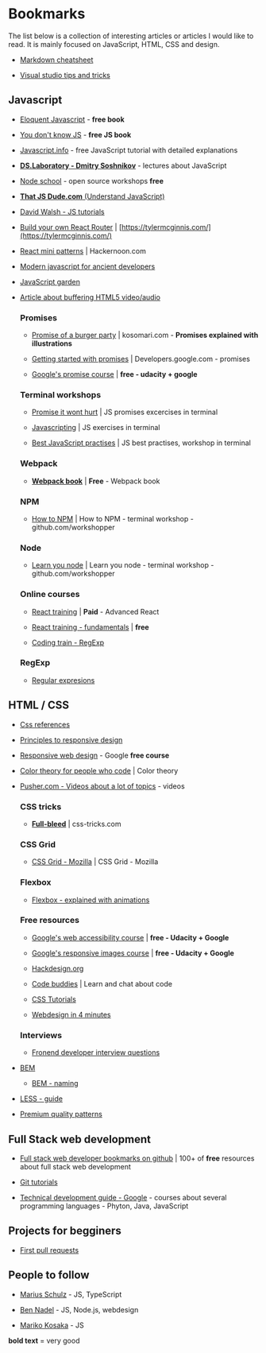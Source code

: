 # Bookmarks

The list below is a collection of interesting articles or articles I would like to read. 
It is mainly focused on JavaScript, HTML, CSS and design.

* [Markdown cheatsheet](https://github.com/adam-p/markdown-here/wiki/Markdown-Cheatsheet)

* [Visual studio tips and tricks](https://github.com/Microsoft/vscode-tips-and-tricks)

## Javascript

* [Eloquent Javascript](http://eloquentjavascript.net/) - **free book**

* [You don't know JS](https://github.com/getify/You-Dont-Know-JS) - **free JS book**

* [Javascript.info](http://javascript.info) - free JavaScript tutorial with detailed explanations

* [**DS.Laboratory - Dmitry Soshnikov**](http://dmitrysoshnikov.com) - lectures about JavaScript

* [Node school](https://nodeschool.io) - open source workshops **free**

* [**That JS Dude.com** (Understand JavaScript)](http://www.thatjsdude.com)

* [David Walsh - JS tutorials](https://davidwalsh.name)

* [Build your own React Router](https://tylermcginnis.com/build-your-own-react-router-v4/) | [https://tylermcginnis.com/](https://tylermcginnis.com/) 

* [React mini patterns](https://hackernoon.com/10-react-mini-patterns-c1da92f068c5) | Hackernoon.com

* [Modern javascript for ancient developers](https://trackchanges.postlight.com/modern-javascript-for-ancient-web-developers-58e7cae050f9?gi=e1b507248236#.ooxtncmiy)

* [JavaScript garden](http://bonsaiden.github.io/JavaScript-Garden/)

* [Article about buffering HTML5 video/audio](https://developer.mozilla.org/en-US/Apps/Fundamentals/Audio_and_video_delivery/buffering_seeking_time_ranges)

    ### Promises

    * [Promise of a burger party](http://kosamari.com/notes/the-promise-of-a-burger-party) | kosomari.com - **Promises explained with illustrations**

    * [Getting started with promises](https://developers.google.com/web/fundamentals/getting-started/primers/promises#error_handling) | Developers.google.com - promises 

    * [Google's promise course](https://www.udacity.com/course/javascript-promises--ud898) | **free - udacity + google**

    ### **Terminal workshops**

    * [Promise it wont hurt](https://github.com/stevekane/promise-it-wont-hurt/blob/master/README.md) | JS promises excercises in terminal

    * [Javascripting](https://github.com/workshopper/javascripting) | JS exercises in terminal

    * [Best JavaScript practises](https://github.com/excellalabs/js-best-practices-workshopper) | JS best practises, workshop in terminal

    ### Webpack

    * [**Webpack book**](https://github.com/survivejs/webpack-book/tree/dev/manuscript) |  **Free** - Webpack book

    ### NPM

    * [How to NPM](https://github.com/workshopper/how-to-npm) | How to NPM - terminal workshop - github.com/workshopper

    ### Node

    * [Learn you node](https://github.com/workshopper/learnyounode) | Learn you node - terminal workshop - github.com/workshopper

    ### Online courses
    
    * [React training](https://reacttraining.com/online) | **Paid** - Advanced React

    * [React training - fundamentals](https://online.reacttraining.com/courses/50507/lectures/762538) | **free**

    * [Coding train - RegExp](https://www.youtube.com/channel/UCvjgXvBlbQiydffZU7m1_aw)

    ### RegExp

    * [Regular expresions](http://regexr.com)

## HTML / CSS

* [Css references](http://cssreference.io/)

* [Principles to responsive design](http://blog.froont.com/9-basic-principles-of-responsive-web-design/)

* [Responsive web design](https://www.udacity.com/course/responsive-web-design-fundamentals--ud893 ) - Google **free course**

* [Color theory for people who code](http://tallys.github.io/color-theory/) | Color theory

* [Pusher.com - Videos about a lot of topics](https://pusher.com/sessions) - videos

    ### CSS tricks

    * [**Full-bleed**](https://css-tricks.com/hassle-free-full-bleed-not/) | css-tricks.com

    ### CSS Grid

    * [CSS Grid - Mozilla](https://www.mozilla.org/en-US/developer/css-grid/?utm_source=dev-newsletter&utm_medium=email&utm_campaign=mar23-2017) | CSS Grid - Mozilla 

    ### Flexbox

    * [Flexbox - explained with animations](https://medium.freecodecamp.com/an-animated-guide-to-flexbox-d280cf6afc35?source=linkShare-fc11e1881952-1491722151)

    ### Free resources

    * [Google's web accessibility course](https://www.udacity.com/course/web-accessibility--ud891?utm_medium=referral&utm_campaign=api) | **free - Udacity + Google**

    * [Google's responsive images course](https://www.udacity.com/course/responsive-images--ud882) | **free - Udacity + Google**

    * [Hackdesign.org](https://hackdesign.org/lessons)

    * [Code buddies](https://codebuddies.org) | Learn and chat about code

    * [CSS Tutorials](https://tympanus.net/codrops/)

    * [Webdesign in 4 minutes](http://jgthms.com/web-design-in-4-minutes/)

    ### Interviews

    * [Fronend developer interview questions](https://github.com/johnpolacek/Front-end-Developer-Interview-Questions/blob/master/README.md)

* [BEM](http://getbem.com/)

    * [BEM - naming](http://cssguidelin.es/#bem-like-naming)

* [LESS - guide](http://winless.org/online-less-compiler) 

* [Premium quality patterns](https://novapattern.com)

## Full Stack web development

* [Full stack web developer bookmarks on github](https://github.com/bmorelli25/Become-A-Full-Stack-Web-Developer/blob/master/README.md) | 100+ of **free** resources about full stack web development

* [Git tutorials](https://www.atlassian.com/git/tutorials)

* [Technical development guide - Google](https://www.google.com/about/careers/students/guide-to-technical-development.html) - courses about several programming languages - Phyton, Java, JavaScript

## Projects for begginers

* [First pull requests](https://github.com/MunGell/awesome-for-beginners)


## People to follow

* [Marius Schulz](https://blog.mariusschulz.com/) - JS, TypeScript

* [Ben Nadel](https://www.bennadel.com/index.cfm) - JS, Node.js, webdesign

* [Mariko Kosaka](https://kosamari.com/notes) - JS

**bold text** = very good